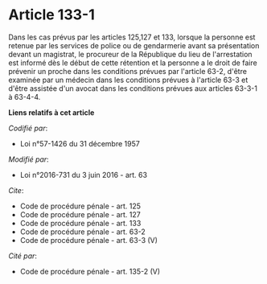 # Article 133-1

Dans les cas prévus par les articles 125,127 et 133, lorsque la personne est retenue par les services de police ou de
gendarmerie avant sa présentation devant un magistrat, le procureur de la République du lieu de l'arrestation est informé dès
le début de cette rétention et la personne a le droit de faire prévenir un proche dans les conditions prévues par l'article
63-2, d'être examinée par un médecin dans les conditions prévues à l'article 63-3 et d'être assistée d'un avocat dans les
conditions prévues aux articles 63-3-1 à 63-4-4.

**Liens relatifs à cet article**

_Codifié par_:

  - Loi n°57-1426 du 31 décembre 1957

_Modifié par_:

  - Loi n°2016-731 du 3 juin 2016 - art. 63

_Cite_:

  - Code de procédure pénale - art. 125
  - Code de procédure pénale - art. 127
  - Code de procédure pénale - art. 133
  - Code de procédure pénale - art. 63-2
  - Code de procédure pénale - art. 63-3 (V)

_Cité par_:

  - Code de procédure pénale - art. 135-2 (V)
